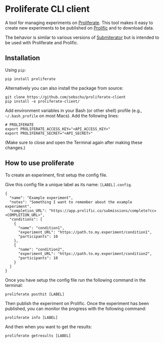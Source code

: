 # Proliferate CLI client

A tool for managing experiments on [Proliferate](https://proliferate.alps.science). This tool makes it easy to create new experiments to be published on [Prolific](https://prolific.co) and to download data.

The behavior is similar to various versions of [Submiterator](https://github.com/sebschu/Submiterator) but is intended to be used with Proliferate and Prolific.

## Installation

Using `pip`:

```
pip install proliferate
```

Alternatively you can also install the package from source:

```
git clone https://github.com/sebschu/proliferate-client
pip install -e proliferate-client/
```

Add environment variables in your Bash (or other shell) profile (e.g., `~/.bash_profile` on most Macs). Add the following lines:

```
# PROLIFERATE
export PROLIFERATE_ACCESS_KEY="<API_ACCESS_KEY>"
export PROLIFERATE_SECRET="<API_SECRET>"
```

(Make sure to close and open the Terminal again after making these changes.)

## How to use proliferate

To create an experiment, first setup the config file. 


Give this config file a unique label as its name: `[LABEL].config`.


```
{
  "name": "Example experiment",
  "notes": "Something I want to remember about the example experiment",
  "completion_URL": "https://app.prolific.co/submissions/complete?cc=<COMPLETION_URL>",
  "conditions": [
    {
      "name": "condition1",
      "experiment_URL": "https://path.to.my.experiment/condition1",
      "participants": 10
    },
    {
      "name": "condition2",
      "experiment_URL": "https://path.to.my.experiment/condition2",
      "participants": 10
    }
  ]
}
```

Once you have setup the config file run the following command in the terminal:

```
proliferate posthit [LABEL]
```

Then publish the experiment on Prolific. Once the experiment has been published, you can monitor the progress with the following command:

```
proliferate info [LABEL]
```

And then when you want to get the results:


```
proliferate getresults [LABEL]
```
